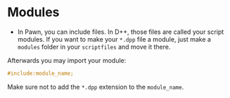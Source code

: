 # Modules
- In Pawn, you can include files. In D++, those files are called your script modules. If you want to make your `*.dpp` file a module, just make a `modules` folder in your `scriptfiles` and move it there.

Afterwards you may import your module:
```cpp
#include:module_name;
```

Make sure not to add the `*.dpp` extension to the `module_name`.